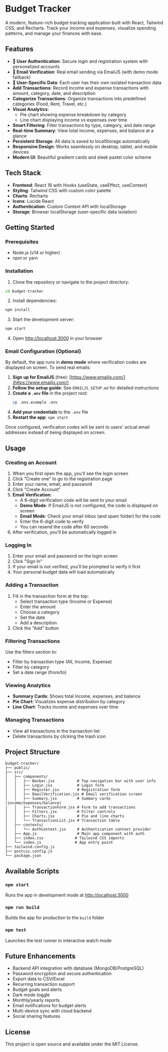 # Budget Tracker

A modern, feature-rich budget tracking application built with React, Tailwind CSS, and Recharts. Track your income and expenses, visualize spending patterns, and manage your finances with ease.

## Features

- **🔐 User Authentication**: Secure login and registration system with personalized accounts
- **📧 Email Verification**: Real email sending via EmailJS (with demo mode fallback)
- **👤 User-Specific Data**: Each user has their own isolated transaction data
- **Add Transactions**: Record income and expense transactions with amount, category, date, and description
- **Categorize Transactions**: Organize transactions into predefined categories (Food, Rent, Travel, etc.)
- **Visual Analytics**: 
  - Pie chart showing expense breakdown by category
  - Line chart displaying income vs expenses over time
- **Smart Filtering**: Filter transactions by type, category, and date range
- **Real-time Summary**: View total income, expenses, and balance at a glance
- **Persistent Storage**: All data is saved to localStorage automatically
- **Responsive Design**: Works seamlessly on desktop, tablet, and mobile devices
- **Modern UI**: Beautiful gradient cards and sleek pastel color scheme

## Tech Stack

- **Frontend**: React 18 with Hooks (useState, useEffect, useContext)
- **Styling**: Tailwind CSS with custom color palette
- **Charts**: Recharts
- **Icons**: Lucide React
- **Authentication**: Custom Context API with localStorage
- **Storage**: Browser localStorage (user-specific data isolation)

## Getting Started

### Prerequisites

- Node.js (v14 or higher)
- npm or yarn

### Installation

1. Clone the repository or navigate to the project directory:
```bash
cd budget-tracker
```

2. Install dependencies:
```bash
npm install
```

3. Start the development server:
```bash
npm start
```

4. Open [http://localhost:3000](http://localhost:3000) in your browser

### Email Configuration (Optional)

By default, the app runs in **demo mode** where verification codes are displayed on screen. To send real emails:

1. **Sign up for EmailJS** (free): [https://www.emailjs.com/](https://www.emailjs.com/)
2. **Follow the setup guide**: See `EMAILJS_SETUP.md` for detailed instructions
3. **Create a `.env` file** in the project root:
   ```bash
   cp .env.example .env
   ```
4. **Add your credentials** to the `.env` file
5. **Restart the app**: `npm start`

Once configured, verification codes will be sent to users' actual email addresses instead of being displayed on screen.

## Usage

### Creating an Account

1. When you first open the app, you'll see the login screen
2. Click "Create one" to go to the registration page
3. Enter your name, email, and password
4. Click "Create Account"
5. **Email Verification**:
   - A 6-digit verification code will be sent to your email
   - **Demo Mode**: If EmailJS is not configured, the code is displayed on screen
   - **Email Mode**: Check your email inbox (and spam folder) for the code
   - Enter the 6-digit code to verify
   - You can resend the code after 60 seconds
6. After verification, you'll be automatically logged in

### Logging In

1. Enter your email and password on the login screen
2. Click "Sign In"
3. If your email is not verified, you'll be prompted to verify it first
4. Your personal budget data will load automatically

### Adding a Transaction

1. Fill in the transaction form at the top:
   - Select transaction type (Income or Expense)
   - Enter the amount
   - Choose a category
   - Set the date
   - Add a description
2. Click the "Add" button

### Filtering Transactions

Use the filters section to:
- Filter by transaction type (All, Income, Expense)
- Filter by category
- Set a date range (from/to)

### Viewing Analytics

- **Summary Cards**: Shows total income, expenses, and balance
- **Pie Chart**: Visualizes expense distribution by category
- **Line Chart**: Tracks income and expenses over time

### Managing Transactions

- View all transactions in the transaction list
- Delete transactions by clicking the trash icon

## Project Structure

```
budget-tracker/
├── public/
├── src/
│   ├── components/
│   │   ├── Navbar.jsx          # Top navigation bar with user info
│   │   ├── Login.jsx           # Login form
│   │   ├── Register.jsx        # Registration form
│   │   ├── EmailVerification.jsx # Email verification screen
│   │   ├── Summary.jsx         # Summary cards (income/expenses/balance)
│   │   ├── TransactionForm.jsx # Form to add transactions
│   │   ├── Filters.jsx         # Filter controls
│   │   ├── Charts.jsx          # Pie and line charts
│   │   └── TransactionList.jsx # Transaction table
│   ├── contexts/
│   │   └── AuthContext.jsx     # Authentication context provider
│   ├── App.js                  # Main app component with auth
│   ├── index.css              # Tailwind CSS imports
│   └── index.js               # App entry point
├── tailwind.config.js
├── postcss.config.js
└── package.json
```

## Available Scripts

### `npm start`
Runs the app in development mode at [http://localhost:3000](http://localhost:3000)

### `npm run build`
Builds the app for production to the `build` folder

### `npm test`
Launches the test runner in interactive watch mode

## Future Enhancements

- Backend API integration with database (MongoDB/PostgreSQL)
- Password encryption and secure authentication
- Export data to CSV/Excel
- Recurring transaction support
- Budget goals and alerts
- Dark mode toggle
- Monthly/yearly reports
- Email notifications for budget alerts
- Multi-device sync with cloud backend
- Social sharing features

## License

This project is open source and available under the MIT License.
